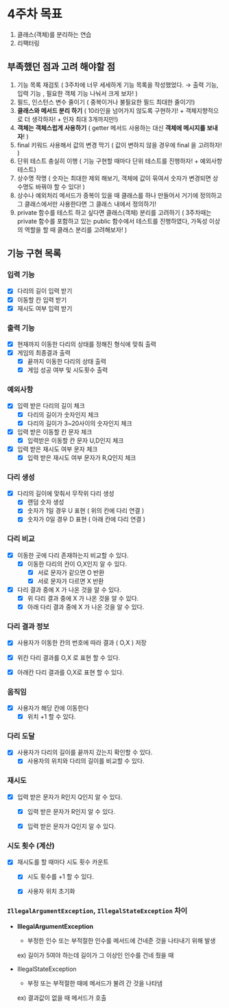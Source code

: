 # 4주차 목표
1. 클래스(객체)를 분리하는 연습
2. 리팩터링

## 부족했던 점과 고려 해야할 점

1.  기능 목록 재검토 ( 3주차에 너무 세세하게 기능 목록을 작성했었다.  →  출력 기능, 입력 기능 , 필요한 객체 기능 나눠서 크게 보자! )
2. 필드, 인스턴스 변수 줄이기 ( 중복이거나 불필요한 필드 최대한 줄이기!)
3. **클래스와 메서드 분리 하기** ( 10라인을 넘어가지 않도록 구현하기! + 객체지향적으로 더 생각하자! + 인자 최대 3개까지만!)
4. **객체는 객체스럽게 사용하기** ( getter 메서드 사용하는 대신 **객체에 메시지를 보내자**! )
5. final 키워드 사용해서 값의 변경 막기 ( 값이 변하지 않을 경우에 final 을 고려하자! )
6. 단위 테스트 충실히 이행 ( 기능 구현할 때마다 단위 테스트를 진행하자! + 예외사항 테스트)
7. 상수명 작명 ( 숫자는 최대한 제외 해보기, 객체에 값이 묶여서 숫자가 변경되면 상수명도 바꿔야 할 수 있다! )
8. 상수나 예외처리 메서드가 중복이 있을 때 클래스를 하나 만들어서 거기에 정의하고 그 클래스에서만 사용한다면 그 클래스 내에서 정의하기!
9. private 함수를 테스트 하고 싶다면 클래스(객체) 분리를 고려하기 ( 3주차때는 private 함수를 포함하고 있는 public 함수에서 테스트를 진행하였다, 가독성 이상의 역할을 할 때 클래스 분리를 고려해보자! )


## 기능 구현 목록

### 입력 기능

- [x]  다리의 길이 입력 받기
- [x]  이동할 칸 입력 받기
- [x]  재시도 여부 입력 받기

### 출력 기능

- [x]  현재까지 이동한 다리의 상태를 정해진 형식에 맞춰 출력
- [x]  게임의 최종결과 출력
   - [x]  끝까지 이동한 다리의 상태 출력
   - [x]  게임 성공 여부 및 시도횟수 출력

### 예외사항

- [x]  입력 받은 다리의 길이 체크
   - [x]  다리의 길이가 숫자인지 체크
   - [x]  다리의 길이가 3~20사이의 숫자인지 체크
- [x]  입력 받은 이동할 칸 문자 체크
   - [x]  입력받은 이동할 칸 문자 U,D인지 체크
- [x]  입력 받은 재시도 여부 문자 체크
   - [x]  입력 받은 재시도 여부 문자가 R,Q인지 체크

### 다리 생성

- [x]  다리의 길이에 맞춰서 무작위 다리 생성
   - [x]  랜덤 숫자 생성
   - [x]  숫자가 1일 경우 U 표현 ( 위의 칸에 다리 연결 )
   - [x]  숫자가 0일 경우 D 표현 ( 아래 칸에 다리 연결 )

### 다리 비교

- [x]  이동한 곳에 다리 존재하는지 비교할 수 있다.
   - [x]  이동한 다리의 칸이 O,X인지 알 수 있다.
      - [x]  서로 문자가 같으면 O 반환
      - [x]  서로 문자가 다르면 X 반환
- [x] 다리 결과 중에 X 가 나온 것을 알 수 있다.
    - [x] 위 다리 결과 중에 X 가 나온 것을 알 수 있다.
    - [x] 아래 다리 결과 중에 X 가 나온 것을 알 수 있다.

### 다리 결과 정보

- [x]  사용자가 이동한 칸의 번호에 따라 결과 ( O,X ) 저장
  - [x] 위칸 다리 결과를 O,X 로 표현 할 수 있다.
  - [x] 아래칸 다리 결과를 O,X로 표현 할 수 있다.


### 움직임
- [x] 사용자가 해당 칸에 이동한다
  - [x] 위치 +1 할 수 있다.

### 다리 도달
- [x] 사용자가 다리의 길이를 끝까지 갔는지 확인할 수 있다.
  - [x] 사용자의 위치와 다리의 길이를 비교할 수 있다.

### 재시도

- [x]  입력 받은 문자가 R인지 Q인지 알 수 있다.
   - [x]  입력 받은 문자가 R인지 알 수 있다.
   - [x]  입력 받은 문자가 Q인지 알 수 있다.


### 시도 횟수 (계산)

- [x]  재시도를 할 때마다 시도 횟수 카운트
   - [x]  시도 횟수를 +1 할 수 있다.
   - [x]  사용자 위치 초기화 






### `IllegalArgumentException`, `IllegalStateException` 차이
   - **IllegalArgumentException**
      - 부정한 인수 또는 부적절한 인수를 메서드에 건네준 것을 나타내기 위해 발생

     ex) 길이가 5여야 하는데 길이가 그 이상인 인수를 건네 줬을 때

   - IllegalStateException
      - 부정 또는 부적절한 때에 메서드가 불려 간 것을 나타냄

     ex) 결과값이 없을 때 메서드가 호출